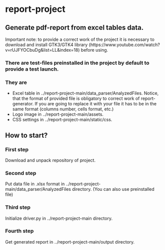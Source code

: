 # report-project
<h2>Generate pdf-report from excel tables data.</h2>
<p>Important note: to provide a correct work of the project it is necessary to download and install GTK3/GTK4 library (https://www.youtube.com/watch?v=rUJFYOCbuDg&list=LL&index=18) before using.</p>
<h3>There are test-files preinstalled in the project by default to provide a test launch.</h3>
<h3>They are</h3>
<ul> 
  <li>Excel table in ../report-project-main/data_parser/AnalyzedFiles. Notice, that the format of provided file is obligatory to correct work of report-generator. If you are going to replace it with your file it has to be in the same format (columns number, cells format, etc.)</li>
  <li>Logo image in ../report-project-main/assets.</li>
  <li>CSS settings in ../report-project-main/static/css.</li>
</ul>

<h2>How to start?</h2>
<h3>First step</h3>
<p>Download and unpack repository of project.</p>
<h3>Second step</h3>
<p>Put data file in .xlsx format in ../report-project-main/data_parser/AnalyzedFiles directory. (You can also use preinstalled file)</p>
<h3>Third step</h3>
<p>Initialize driver.py in ../report-project-main directory.</p>
<h3>Fourth step</h3>
<p>Get generated report in ../report-project-main/output directory.</p>
